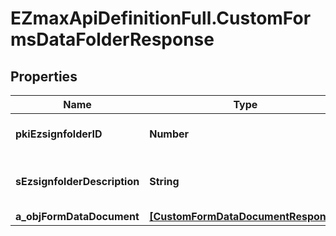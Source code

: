 # EZmaxApiDefinitionFull.CustomFormsDataFolderResponse

## Properties

Name | Type | Description | Notes
------------ | ------------- | ------------- | -------------
**pkiEzsignfolderID** | **Number** | The unique ID of the Ezsignfolder | 
**sEzsignfolderDescription** | **String** | The description of the Ezsignfolder | 
**a_objFormDataDocument** | [**[CustomFormDataDocumentResponse]**](CustomFormDataDocumentResponse.md) |  | 


